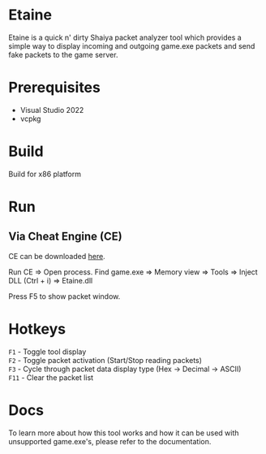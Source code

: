 # Etaine

Etaine is a quick n' dirty Shaiya packet analyzer tool which provides a simple way to display incoming and outgoing game.exe packets and send fake packets to the game server.

# Prerequisites
* Visual Studio 2022
* vcpkg

# Build
Build for x86 platform

# Run
## Via Cheat Engine (CE)
CE can be downloaded [here](https://cheatengine.org/downloads.php).

Run CE => Open process. Find game.exe => Memory view => Tools => Inject DLL (Ctrl + i) => Etaine.dll

Press F5 to show packet window.

# Hotkeys
`F1` - Toggle tool display  
`F2` - Toggle packet activation (Start/Stop reading packets)  
`F3` - Cycle through packet data display type (Hex -> Decimal -> ASCII)  
`F11` - Clear the packet list

# Docs
To learn more about how this tool works and how it can be used with unsupported game.exe's, please refer to the documentation.